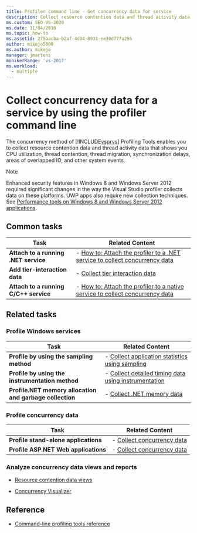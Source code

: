 ```yaml
---
title: Profiler command line - Get concurrency data for service
description: Collect resource contention data and thread activity data using the concurrency method of Visual Studio Profiling Tools.
ms.custom: SEO-VS-2020
ms.date: 11/04/2016
ms.topic: how-to
ms.assetid: 275aacba-b2af-4d34-8931-ee30d777a256
author: mikejo5000
ms.author: mikejo
manager: jmartens
monikerRange: 'vs-2017'
ms.workload: 
  - multiple
---
```

# Collect concurrency data for a service by using the profiler command line
The concurrency method of [!INCLUDE[vsprvs](../code-quality/includes/vsprvs_md.md)] Profiling Tools enables you to collect resource contention data and thread activity data that shows you CPU utilization, thread contention, thread migration, synchronization delays, areas of overlapped IO, and other system events.

> [!NOTE]
> Enhanced security features in Windows 8 and Windows Server 2012 required significant changes in the way the Visual Studio profiler collects data on these platforms. UWP apps also require new collection techniques. See [Performance tools on Windows 8 and Windows Server 2012 applications](../profiling/performance-tools-on-windows-8-and-windows-server-2012-applications.md).

## Common tasks

|Task|Related Content|
|----------|---------------------|
|**Attach to a running .NET service**|-   [How to: Attach the profiler to a .NET service to collect concurrency data](../profiling/how-to-attach-the-profiler-to-a-dotnet-service-to-collect-concurrency-data-by-using-the-command-line.md)|
|**Add tier-interaction data**|-   [Collect tier interaction data](../profiling/adding-tier-interaction-data-from-the-command-line.md)|
|**Attach to a running C/C++ service**|-   [How to: Attach the profiler to a native service to collect concurrency data](../profiling/how-to-attach-the-profiler-to-a-native-service-to-collect-concurrency-data-by-using-the-command-line.md)|

## Related tasks

### Profile Windows services

|Task|Related Content|
|----------|---------------------|
|**Profile by using the sampling method**|-   [Collect application statistics using sampling](../profiling/collecting-application-statistics-for-services-by-using-the-profiler-sampling-method.md)|
|**Profile by using the instrumentation method**|-   [Collect detailed timing data using instrumentation](../profiling/collecting-detailed-timing-data-for-services-by-using-the-instrumentation-method.md)|
|**Profile.NET memory allocation and garbage collection**|-   [Collect .NET memory data](../profiling/collecting-memory-data-from-dotnet-framework-services-by-using-the-profiler-command-line.md)|

### Profile concurrency data

|Task|Related Content|
|----------|---------------------|
|**Profile stand-alone applications**|-   [Collect concurrency data](../profiling/collecting-concurrency-data-for-stand-alone-applications.md)|
|**Profile ASP.NET Web applications**|-   [Collect concurrency data](../profiling/collecting-concurrency-data-for-an-aspnet-web-application.md)|

### Analyze concurrency data views and reports
- [Resource contention data views](../profiling/resource-contention-data-views.md)

- [Concurrency Visualizer](../profiling/concurrency-visualizer.md)

## Reference
- [Command-line profiling tools reference](../profiling/command-line-profiling-tools-reference.md)
